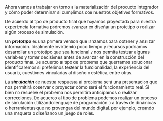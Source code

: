 Ahora vamos a trabajar en torno a la materialización del producto integrador y cómo poder determinar si cumplimos con nuestros objetivos formativos. 

De acuerdo al tipo de producto final que hayamos proyectado para nuestra experiencia formativa podremos avanzar en diseñar un prototipo o realizar algún proceso de simulación.

Un **_prototipo_** es una primera versión que lanzamos para obtener y analizar información. Idealmente invirtiendo poco tiempo y recursos podríamos desarrollar un prototipo que sea funcional y nos permita testear algunas variables y tomar decisiones antes de avanzar en la construcción del producto final. De acuerdo al tipo de problema que querramos solucionar identificaremos si preferimos testear la funcionalidad, la experiencia del usuario, cuestiones vinculadas al diseño o estética, entre otras.  

La **_simulación_** de nuestra respuesta al problema será una presentación que nos permitirá observar o proyectar cómo será el funcionamiento real. Si bien no resuelve el problema nos permitirá anticiparnos o realizar correcciones. De acuerdo al tipo de problema podemos realizar un proceso de simulación utilizando lenguaje de programación o a través de dinámicas o herramientas que no provengan del mundo digital, por ejemplo, creando una maqueta o diseñando un juego de roles.   
